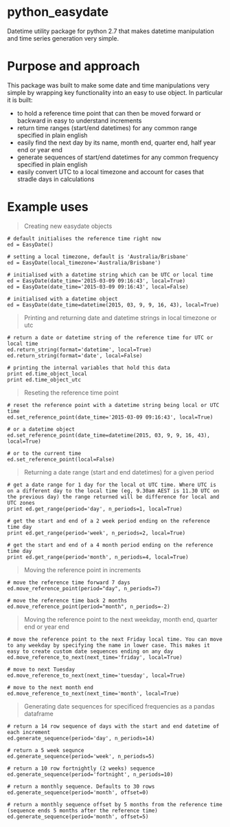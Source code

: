 # python_easydate
Datetime utility package for python 2.7 that makes datetime manipulation and time series generation very simple.

# Purpose and approach
This package was built to make some date and time manipulations very simple by wrapping key functionality into an easy to use object. In particular it is built: 
- to hold a reference time point that can then be moved forward or backward in easy to understand increments
- return time ranges (start/end datetimes) for any common range specified in plain english
- easily find the next day by its name, month end, quarter end, half year end or year end
- generate sequences of start/end datetimes for any common frequency specified in plain english
- easily convert UTC to a local timezone and account for cases that stradle days in calculations

# Example uses
> Creating new easydate objects

	# default initialises the reference time right now
	ed = EasyDate()

	# setting a local timezone, default is 'Australia/Brisbane'
	ed = EasyDate(local_timezone='Australia/Brisbane')

	# initialised with a datetime string which can be UTC or local time
	ed = EasyDate(date_time='2015-03-09 09:16:43', local=True)
	ed = EasyDate(date_time='2015-03-09 09:16:43', local=False)

	# initialised with a datetime object
	ed = EasyDate(date_time=datetime(2015, 03, 9, 9, 16, 43), local=True)

> Printing and returning date and datetime strings in local timezone or utc
	
	# return a date or datetime string of the reference time for UTC or local time
	ed.return_string(format='datetime', local=True)
	ed.return_string(format='date', local=False)

	# printing the internal variables that hold this data
	print ed.time_object_local
	print ed.time_object_utc

> Reseting the reference time point
	
	# reset the reference point with a datetime string being local or UTC time
	ed.set_reference_point(date_time='2015-03-09 09:16:43', local=True)

	# or a datetime object
	ed.set_reference_point(date_time=datetime(2015, 03, 9, 9, 16, 43), local=True)

	# or to the current time
	ed.set_reference_point(local=False)

> Returning a date range (start and end datetimes) for a given period
	
	# get a date range for 1 day for the local ot UTC time. Where UTC is on a different day to the local time (eg, 9.30am AEST is 11.30 UTC on the previous day) the range returned will be difference for local and UTC zones
	print ed.get_range(period='day', n_periods=1, local=True)
	
	# get the start and end of a 2 week period ending on the reference time day
	print ed.get_range(period='week', n_periods=2, local=True)
	
	# get the start and end of a 4 month period ending on the reference time day
	print ed.get_range(period='month', n_periods=4, local=True)
	
> Moving the reference point in increments

	# move the reference time forward 7 days
	ed.move_reference_point(period="day", n_periods=7)
	
	# move the reference time back 2 months
	ed.move_reference_point(period="month", n_periods=-2)

> Moving the reference point to the next weekday, month end, quarter end or year end
	
	# move the reference point to the next Friday local time. You can move to any weekday by specifying the name in lower case. This makes it easy to create custom date sequences ending on any day
	ed.move_reference_to_next(next_time='friday', local=True)
	
	# move to next Tuesday
	ed.move_reference_to_next(next_time='tuesday', local=True)

	# move to the next month end
	ed.move_reference_to_next(next_time='month', local=True)

> Generating date sequences for specificed frequencies as a pandas dataframe
	
	# return a 14 row sequence of days with the start and end datetime of each increment
	ed.generate_sequence(period='day', n_periods=14)

	# return a 5 week sequnce
	ed.generate_sequence(period='week', n_periods=5)

	# return a 10 row fortnightly (2 weeks) sequence
	ed.generate_sequence(period='fortnight', n_periods=10)

	# return a monthly sequence. Defaults to 30 rows
	ed.generate_sequence(period='month', offset=0)

	# return a monthly sequence offset by 5 months from the reference time (sequence ends 5 months after the reference time)
	ed.generate_sequence(period='month', offset=5)

